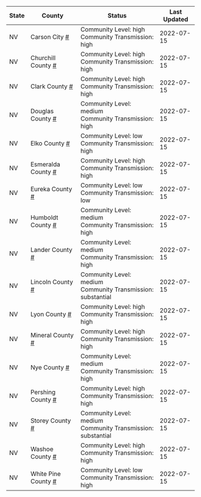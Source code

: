 State | County | Status | Last Updated
--- | --- | --- | --- 
NV | Carson City <a href="#carson_city">#</a> | <a name="carson_city"></a>Community Level: high<br/>Community Transmission: high | 2022-07-15
NV | Churchill County <a href="#churchill_county">#</a> | <a name="churchill_county"></a>Community Level: high<br/>Community Transmission: high | 2022-07-15
NV | Clark County <a href="#clark_county">#</a> | <a name="clark_county"></a>Community Level: high<br/>Community Transmission: high | 2022-07-15
NV | Douglas County <a href="#douglas_county">#</a> | <a name="douglas_county"></a>Community Level: medium<br/>Community Transmission: high | 2022-07-15
NV | Elko County <a href="#elko_county">#</a> | <a name="elko_county"></a>Community Level: low<br/>Community Transmission: high | 2022-07-15
NV | Esmeralda County <a href="#esmeralda_county">#</a> | <a name="esmeralda_county"></a>Community Level: high<br/>Community Transmission: high | 2022-07-15
NV | Eureka County <a href="#eureka_county">#</a> | <a name="eureka_county"></a>Community Level: low<br/>Community Transmission: low | 2022-07-15
NV | Humboldt County <a href="#humboldt_county">#</a> | <a name="humboldt_county"></a>Community Level: medium<br/>Community Transmission: high | 2022-07-15
NV | Lander County <a href="#lander_county">#</a> | <a name="lander_county"></a>Community Level: medium<br/>Community Transmission: high | 2022-07-15
NV | Lincoln County <a href="#lincoln_county">#</a> | <a name="lincoln_county"></a>Community Level: medium<br/>Community Transmission: substantial | 2022-07-15
NV | Lyon County <a href="#lyon_county">#</a> | <a name="lyon_county"></a>Community Level: high<br/>Community Transmission: high | 2022-07-15
NV | Mineral County <a href="#mineral_county">#</a> | <a name="mineral_county"></a>Community Level: high<br/>Community Transmission: high | 2022-07-15
NV | Nye County <a href="#nye_county">#</a> | <a name="nye_county"></a>Community Level: medium<br/>Community Transmission: high | 2022-07-15
NV | Pershing County <a href="#pershing_county">#</a> | <a name="pershing_county"></a>Community Level: high<br/>Community Transmission: high | 2022-07-15
NV | Storey County <a href="#storey_county">#</a> | <a name="storey_county"></a>Community Level: medium<br/>Community Transmission: substantial | 2022-07-15
NV | Washoe County <a href="#washoe_county">#</a> | <a name="washoe_county"></a>Community Level: high<br/>Community Transmission: high | 2022-07-15
NV | White Pine County <a href="#white_pine_county">#</a> | <a name="white_pine_county"></a>Community Level: low<br/>Community Transmission: high | 2022-07-15
